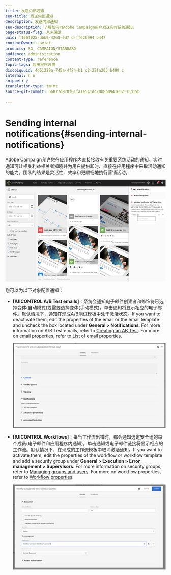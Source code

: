 ```yaml
---
title: 发送内部通知
seo-title: 发送内部通知
description: 发送内部通知
seo-description: 了解如何向Adobe Campaign用户发送实时系统通知。
page-status-flag: 从未激活
uuid: f196f025-dbb9-4268-9d7 d-ff626994 b447
contentOwner: saviat
products: SG_ CAMPAIGN/STANDARD
audience: administration
content-type: reference
topic-tags: 应用程序设置
discoiquuid: 4d51229a-745a-4f24-b1 c2-22fa203 b499 c
internal: n n
snippet: y
translation-type: tm+mt
source-git-commit: 6a877d878f01fa1e541dc20b8b0941602113d15b

---
```



# Sending internal notifications{#sending-internal-notifications}

Adobe Campaign允许您在应用程序内直接接收有关重要系统活动的通知。实时通知可让相关利益相关者知晓并为用户提供即时、直接在应用程序中采取活动通知的能力。团队的结果是灵活性、效率和更顺畅地执行营销活动。

![](assets/pulse_3.png)

您可以为以下对象配置通知：

* **[!UICONTROL A/B Test emails]**：系统会通知电子邮件创建者和修饰符已选择变体(自动模式)或需要选择变体(手动模式)。单击通知将显示相应的电子邮件。默认情况下，通知在现成A/B测试模板中处于激活状态。If you want to deactivate them, edit the properties of the email or the email template and uncheck the box located under **General &gt; Notifications**. For more information on A/B Test emails, refer to [Creating an AB Test](../../channels/using/designing-an-a-b-test-email.md). For more on email properties, refer to [List of email properties](../../administration/using/configuring-email-channel.md#list-of-email-properties).

   ![](assets/pulse_2.png)

* **[!UICONTROL Workflows]**：每当工作流出错时，都会通知选定安全组的每个成员(电子邮件和应用程序内通知)。单击通知或电子邮件链接将显示相应的工作流。默认情况下，在现成的工作流模板中取消激活通知。If you want to activate them, edit the properties of the workflow or workflow template and add a security group under **General &gt; Execution &gt; Error management &gt; Supervisors**. For more information on security groups, refer to [Managing groups and users](../../administration/using/managing-groups-and-users.md). For more on workflow properties, refer to [Workflow properties](../../automating/using/executing-a-workflow.md#workflow-properties).

   ![](assets/pulse_1.png)

